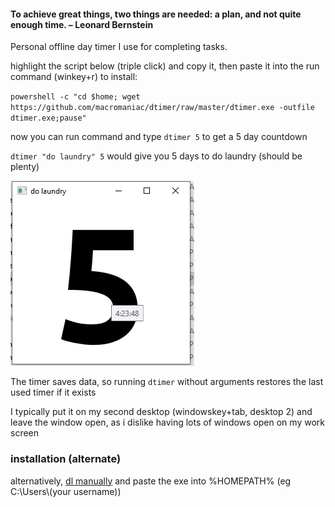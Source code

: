 #### To achieve great things, two things are needed: a plan, and not quite enough time. – Leonard Bernstein


Personal offline day timer I use for completing tasks.

highlight the script below (triple click) and copy it, then paste it into the run command (winkey+r) to install:

`powershell -c "cd $home; wget https://github.com/macromaniac/dtimer/raw/master/dtimer.exe -outfile dtimer.exe;pause"`

now you can run command and type `dtimer 5` to get a 5 day countdown

`dtimer "do laundry" 5` would give you 5 days to do laundry (should be plenty)

![dtimer "do laundry" 5](src/example1.PNG)

The timer saves data, so running `dtimer` without arguments restores the last used timer if it exists

I typically put it on my second desktop (windowskey+tab, desktop 2) and leave the window open, as i dislike having lots of windows open on my work screen

### installation (alternate) ###

alternatively, [dl manually](https://github.com/macromaniac/dtimer/raw/master/dtimer.exe) and paste the exe into %HOMEPATH% (eg C:\Users\\(your username))
